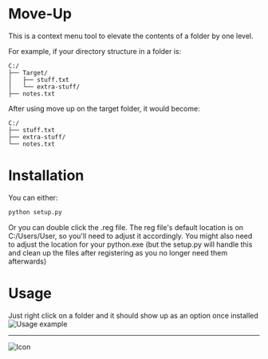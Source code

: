 # Move-Up
This is a context menu tool to elevate the contents of a folder by one level.

For example, if your directory structure in a folder is:
```none
C:/
├── Target/
│   ├── stuff.txt
│   └── extra-stuff/
├── notes.txt
```
After using move up on the target folder, it would become:
```none
C:/
├── stuff.txt
├── extra-stuff/
└── notes.txt
```


# Installation
You can either:
```cmd
python setup.py
```
Or you can double click the .reg file. The reg file's default location is on C:/Users/User, so you'll need to adjust it accordingly. You might also need to adjust the location for your python.exe (but the setup.py will handle this and clean up the files after registering as you no longer need them afterwards)


# Usage
Just right click on a folder and it should show up as an option once installed
![Usage example](https://i.imgur.com/G4xYxDo.png)

<hr>

![Icon](icon.ico)